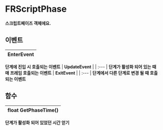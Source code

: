# **FRScriptPhase**

 **스크립트페이즈 객체에요.** 
## **이벤트**

| **EnterEvent** |
| :--- |
 **단계에 진입 시 호출되는 이벤트** 
| **UpdateEvent** |
| :--- |
 **단계가 활성화 되어 있는 때 매 프레임 호출되는 이벤트** 
| **ExitEvent** |
| :--- |
 **단계에서 다른 단계로 변경 될 때 호출되는 이벤트** 
## **함수**

| **float GetPhaseTime()** |
| :--- |
 **단계가 활성화 되어 있었던 시간 얻기** 
